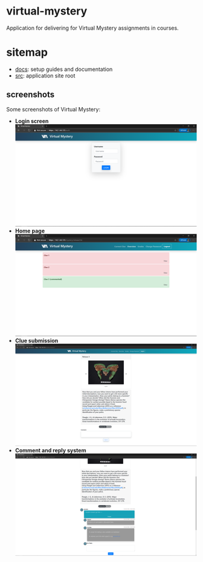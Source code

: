 # virtual-mystery
Application for delivering for Virtual Mystery assignments in courses.

# sitemap
* [docs](https://github.com/utmandrew/virtual-mystery/tree/master/docs): setup guides and documentation
* [src](https://github.com/utmandrew/virtual-mystery/tree/master/src): application site root

## screenshots
Some screenshots of Virtual Mystery:
- **Login screen** ![](docs/readme_images/login_screen.PNG)
- **Home page** ![](docs/readme_images/home_page.PNG)
- **Clue submission** ![](docs/readme_images/clue.PNG)
- **Comment and reply system** ![](docs/readme_images/discussion.PNG)
